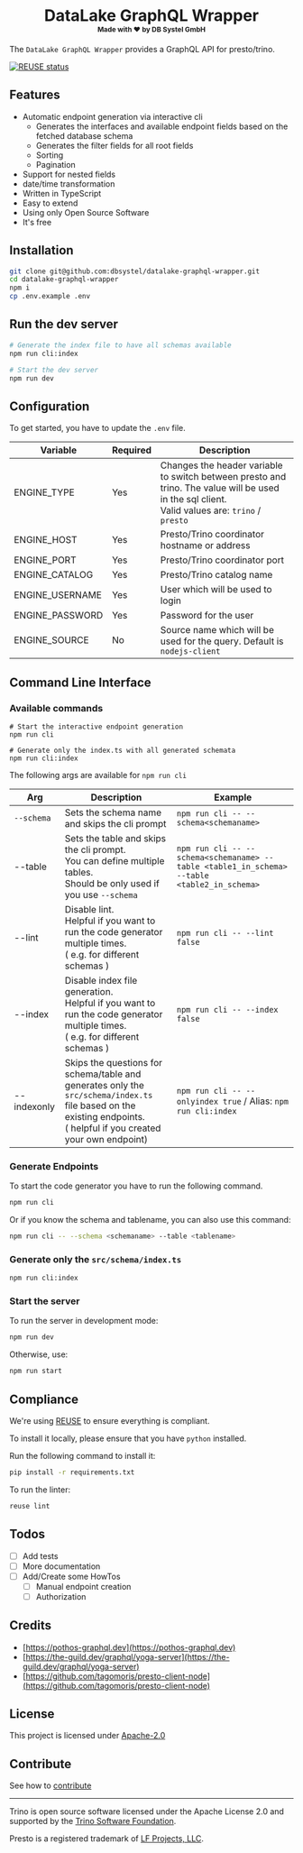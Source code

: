 <!--
SPDX-FileCopyrightText: 2023 DB Systel GmbH

SPDX-License-Identifier: Apache-2.0
-->

<div align="center">
  <h1>
    DataLake GraphQL Wrapper
    <br />
    <span style="font-size:12px">Made with ❤️ by DB Systel GmbH</span>
  </h1>
</div>

The `DataLake GraphQL Wrapper` provides a GraphQL API for presto/trino.

[![REUSE status](https://api.reuse.software/badge/github.com/dbsystel/datalake-graphql-wrapper)](https://api.reuse.software/info/github.com/dbsystel/datalake-graphql-wrapper)


## Features

- Automatic endpoint generation via interactive cli
  - Generates the interfaces and available endpoint fields based on the fetched database schema
  - Generates the filter fields for all root fields
  - Sorting
  - Pagination
- Support for nested fields
- date/time transformation
- Written in TypeScript
- Easy to extend
- Using only Open Source Software
- It's free

## Installation

```bash
git clone git@github.com:dbsystel/datalake-graphql-wrapper.git
cd datalake-graphql-wrapper
npm i
cp .env.example .env
```

## Run the dev server

```bash
# Generate the index file to have all schemas available
npm run cli:index

# Start the dev server
npm run dev
```

## Configuration

To get started, you have to update the `.env` file.

| Variable        | Required | Description                                                                                                                                         |
| --------------- | -------- | --------------------------------------------------------------------------------------------------------------------------------------------------- |
| ENGINE_TYPE     | Yes      | Changes the header variable to switch between presto and trino. The value will be used in the sql client.<br />Valid values are: `trino` / `presto` |
| ENGINE_HOST     | Yes      | Presto/Trino coordinator hostname or address                                                                                                        |
| ENGINE_PORT     | Yes      | Presto/Trino coordinator port                                                                                                                       |
| ENGINE_CATALOG  | Yes      | Presto/Trino catalog name                                                                                                                           |
| ENGINE_USERNAME | Yes      | User which will be used to login                                                                                                                    |
| ENGINE_PASSWORD | Yes      | Password for the user                                                                                                                               |
| ENGINE_SOURCE   | No       | Source name which will be used for the query. Default is `nodejs-client`                                                                            |

## Command Line Interface

### Available commands

```
# Start the interactive endpoint generation
npm run cli

# Generate only the index.ts with all generated schemata
npm run cli:index
```

The following args are available for `npm run cli`

| Arg         | Description                                                                                                                                                                     | Example                                                                                     |
| ----------- | ------------------------------------------------------------------------------------------------------------------------------------------------------------------------------- | ------------------------------------------------------------------------------------------- |
| `--schema`  | Sets the schema name and skips the cli prompt                                                                                                                                   | `npm run cli -- --schema<schemaname>`                                                       |
| --table     | Sets the table and skips the cli prompt.<br />You can define multiple tables.<br />Should be only used if you use `--schema`                                                    | `npm run cli -- --schema<schemaname> --table <table1_in_schema> --table <table2_in_schema>` |
| --lint      | Disable lint.<br />Helpful if you want to run the code generator multiple times.<br />( e.g. for different schemas )                                                            | `npm run cli -- --lint false`                                                               |
| --index     | Disable index file generation.<br />Helpful if you want to run the code generator multiple times.<br />( e.g. for different schemas )                                           | `npm run cli -- --index false`                                                              |
| --indexonly | Skips the questions for schema/table and generates only the<br /> `src/schema/index.ts` file based on the existing endpoints. <br />( helpful if you created your own endpoint) | `npm run cli -- --onlyindex true` / Alias: `npm run cli:index`                              |

### Generate Endpoints

To start the code generator you have to run the following command.

```bash
npm run cli
```

Or if you know the schema and tablename, you can also use this command:

```bash
npm run cli -- --schema <schemaname> --table <tablename>
```

### Generate only the `src/schema/index.ts`

```bash
npm run cli:index
```

### Start the server

To run the server in development mode:

```bash
npm run dev
```

Otherwise, use:

```bash
npm run start
```

## Compliance

We're using [REUSE](https://reuse.software/) to ensure everything is compliant.

To install it locally, please ensure that you have `python` installed.

Run the following command to install it:

```bash
pip install -r requirements.txt
```

To run the linter:

```bash
reuse lint
```

## Todos

- [ ] Add tests
- [ ] More documentation
- [ ] Add/Create some HowTos
  - [ ] Manual endpoint creation
  - [ ] Authorization

## Credits

- [https://pothos-graphql.dev](https://pothos-graphql.dev)
- [https://the-guild.dev/graphql/yoga-server](https://the-guild.dev/graphql/yoga-server)
- [https://github.com/tagomoris/presto-client-node](https://github.com/tagomoris/presto-client-node)

## License

This project is licensed under [Apache-2.0](LICENSES/Apache-2.0.txt)

## Contribute

See how to [contribute](CONTRIBUTING.md)

---

Trino is open source software licensed under the Apache License 2.0 and supported by the [Trino Software Foundation](https://trino.io/foundation.html).

Presto is a registered trademark of [LF Projects, LLC](https://lfprojects.org/policies/trademark-policy/).
